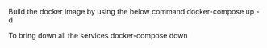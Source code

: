 Build the docker image by using the below command
    docker-compose up -d

To bring down all the services
    docker-compose down